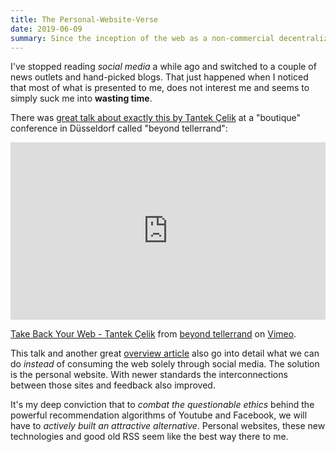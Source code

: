 ```yaml
---
title: The Personal-Website-Verse
date: 2019-06-09
summary: Since the inception of the web as a non-commercial decentralized oasis of tiny custom sites, we've moved to a much more stream-lined, clean and ultimately commercial web. As with any trend there's also some resistance. In this case it's creatives that create small curated sites to keep the original idea of the web alive. Lately I've delved a bit into this world.   
---
```

I've stopped reading *social media* a while ago and switched to a couple of news outlets and hand-picked blogs. That just happened when I noticed that most of what is presented to me, does not interest me and seems to simply suck me into **wasting time**.

There was [great talk about exactly this by Tantek Çelik](https://beyondtellerrand.com/events/duesseldorf-2019/speakers/tantek-celik) at a "boutique" conference in Düsseldorf called "beyond tellerrand":

<div style="padding:56.25% 0 0 0;position:relative;"><iframe src="https://player.vimeo.com/video/336343886" style="position:absolute;top:0;left:0;width:100%;height:100%;" frameborder="0" allow="autoplay; fullscreen" allowfullscreen></iframe></div><script src="https://player.vimeo.com/api/player.js"></script>
<p><a href="https://vimeo.com/336343886">Take Back Your Web - Tantek &Ccedil;elik</a> from <a href="https://vimeo.com/beyondtellerrand">beyond tellerrand</a> on <a href="https://vimeo.com">Vimeo</a>.</p>

This talk and another great [overview article](https://matthiasott.com/articles/into-the-personal-website-verse) also go into detail what we can do *instead* of consuming the web solely through social media. The solution is the personal website. With newer standards the interconnections between those sites and feedback also improved.

It's my deep conviction that to *combat the questionable ethics* behind the powerful recommendation algorithms of Youtube and Facebook, we will have to *actively built an attractive alternative*. Personal websites, these new technologies and good old RSS seem like the best way there to me.
